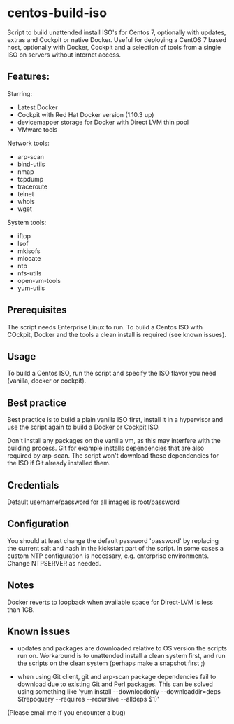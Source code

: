 # centos-build-iso

Script to build unattended install ISO's for Centos 7, optionally with updates, extras and Cockpit or native Docker. Useful for deploying a CentOS 7 based host, optionally with Docker, Cockpit and a selection of tools from a single ISO on servers without internet access.


## Features:

Starring:
 - Latest Docker
 - Cockpit with Red Hat Docker version (1.10.3 up)
 - devicemapper storage for Docker with Direct LVM thin pool 
 - VMware tools

Network tools:
- arp-scan
- bind-utils
- nmap
- tcpdump
- traceroute
- telnet
- whois
- wget

System tools:
- iftop
- lsof
- mkisofs
- mlocate
- ntp
- nfs-utils
- open-vm-tools
- yum-utils


## Prerequisites

The script needs Enterprise Linux to run. To build a Centos ISO with COckpit, Docker and the tools a clean install is required (see known issues). 

## Usage

To build a Centos ISO, run the script and specify the ISO flavor you need (vanilla, docker or cockpit). 

## Best practice

Best practice is to build a plain vanilla ISO first, install it in a hypervisor and use the script again to build a Docker or Cockpit ISO. 

Don't install any packages on the vanilla vm, as this may interfere with the building process. Git for example installs dependencies that are also required by arp-scan. The script won't download these dependencies for the ISO if Git already installed them. 

## Credentials

Default username/password for all images is root/password

## Configuration

You should at least change the default password 'password' by replacing the current salt and hash in the kickstart part of the script. In some cases a custom NTP configuration is necessary, e.g. enterprise environments. Change NTPSERVER as needed.

## Notes

Docker reverts to loopback when available space for Direct-LVM is less than 1GB.

## Known issues

- updates and packages are downloaded relative to OS version the scripts run on. Workaround is to unattended install a clean system first, and run the scripts on the clean system (perhaps make a snapshot first ;)

- when using Git client, git and arp-scan package dependencies fail to download due to existing Git and Perl packages. This can be solved using something like 'yum install --downloadonly --downloaddir=deps $(repoquery --requires --recursive --alldeps $1)'

(Please email me if you encounter a bug)


